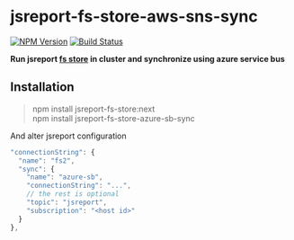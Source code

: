 # jsreport-fs-store-aws-sns-sync
[![NPM Version](http://img.shields.io/npm/v/jsreport-fs-store-azure-sb-sync.svg?style=flat-square)](https://npmjs.com/package/jsreport-fs-store-azure-sb-sync)
[![Build Status](https://travis-ci.org/jsreport/jsreport-fs-store-azure-sb-sync.png?branch=master)](https://travis-ci.org/jsreport/jsreport-fs-store-azure-sb-sync)

**Run jsreport [fs store](https://github.com/jsreport/jsreport-fs-store) in cluster and synchronize using azure service bus**


## Installation

> npm install jsreport-fs-store:next    
> npm install jsreport-fs-store-azure-sb-sync

And alter jsreport configuration 
```js
"connectionString": { 
  "name": "fs2",
  "sync": {
    "name": "azure-sb",
    "connectionString": "...",
    // the rest is optional
    "topic": "jsreport",
    "subscription": "<host id>"    
  }
},	
```